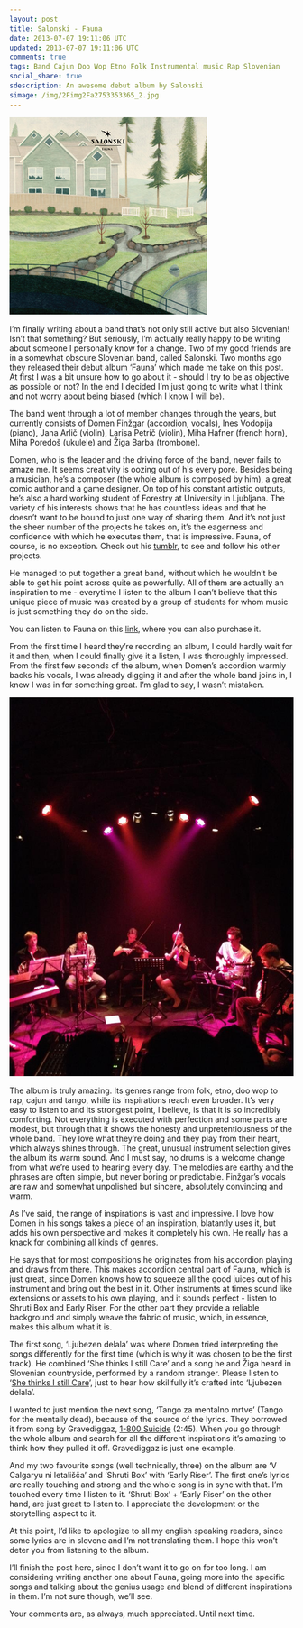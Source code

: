 ```yaml
---           
layout: post
title: Salonski - Fauna
date: 2013-07-07 19:11:06 UTC
updated: 2013-07-07 19:11:06 UTC
comments: true
tags: Band Cajun Doo Wop Etno Folk Instrumental music Rap Slovenian
social_share: true
sdescription: An awesome debut album by Salonski
simage: /img/2Fimg2Fa2753353365_2.jpg
---
```

![](/img/2Fimg2Fa2753353365_2.jpg)

I’m finally writing about a band that’s not only still active but also
Slovenian! Isn’t that something? But seriously, I’m actually really happy to
be writing about someone I personally know for a change. Two of my good
friends are in a somewhat obscure Slovenian band, called Salonski. Two months
ago they released their debut album ‘Fauna’ which made me take on this post.
At first I was a bit unsure how to go about it - should I try to be as
objective as possible or not? In the end I decided I’m just going to write
what I think and not worry about being biased (which I know I will be).

  

The band went through a lot of member changes through the years, but currently
consists of Domen Finžgar (accordion, vocals), Ines Vodopija (piano), Jana
Arlič (violin), Larisa Petrič (violin), Miha Hafner (french horn), Miha
Poredoš (ukulele) and Žiga Barba (trombone).

Domen, who is the leader and the driving force of the band, never fails to
amaze me. It seems creativity is oozing out of his every pore. Besides being a
musician, he’s a composer (the whole album is composed by him), a great comic
author and a game designer. On top of his constant artistic outputs, he’s also
a hard working student of Forestry at University in Ljubljana. The variety of
his interests shows that he has countless ideas and that he doesn’t want to be
bound to just one way of sharing them. And it’s not just the sheer number of
the projects he takes on, it’s the eagerness and confidence with which he
executes them, that is impressive. Fauna, of course, is no exception. Check
out his [tumblr](http://finzgar.tumblr.com/), to see and follow his other
projects.

He managed to put together a great band, without which he wouldn’t be able to
get his point across quite as powerfully. All of them are actually an
inspiration to me - everytime I listen to the album I can’t believe that this
unique piece of music was created by a group of students for whom music is
just something they do on the side.

  

You can listen to Fauna on this <a href="http://salonski.bandcamp.com/" target="_blank">link</a>, where
you can also purchase it.

  

From the first time I heard they’re recording an album, I could hardly wait
for it and then, when I could finally give it a listen, I was thoroughly
impressed. From the first few seconds of the album, when Domen’s accordion
warmly backs his vocals, I was already digging it and after the whole band
joins in, I knew I was in for something great. I’m glad to say, I wasn’t
mistaken.

<img src="/img/2F-gE1UCtp2d2c2FUdm8wIkPMzI2FAAAAAAAABZQ2FH3ad8Cy2ljI2Fs16002F16213_446663092085578_778926986_n.jpg" alt="Photo by Sabina Pirnat" class="right breathe">
  

The album is truly amazing. Its genres range from folk, etno, doo wop to rap,
cajun and tango, while its inspirations reach even broader. It’s very easy to
listen to and its strongest point, I believe, is that it is so incredibly
comforting. Not everything is executed with perfection and some parts are
modest, but through that it shows the honesty and unpretentiousness of the
whole band. They love what they’re doing and they play from their heart, which
always shines through. The great, unusual instrument selection gives the album
its warm sound. And I must say, no drums is a welcome change from what we’re
used to hearing every day. The melodies are earthy and the phrases are often
simple, but never boring or predictable. Finžgar’s vocals are raw and somewhat
unpolished but sincere, absolutely convincing and warm.

As I’ve said, the range of inspirations is vast and impressive. I love how
Domen in his songs takes a piece of an inspiration, blatantly uses it, but
adds his own perspective and makes it completely his own. He really has a
knack for combining all kinds of genres.

He says that for most compositions he originates from his accordion playing
and draws from there. This makes accordion central part of Fauna, which is
just great, since Domen knows how to squeeze all the good juices out of his
instrument and bring out the best in it. Other instruments at times sound like
extensions or assets to his own playing, and it sounds perfect - listen to
Shruti Box and Early Riser. For the other part they provide a reliable
background and simply weave the fabric of music, which, in essence, makes this
album what it is.

  

The first song, ‘Ljubezen delala’ was where Domen tried interpreting the songs
differently for the first time (which is why it was chosen to be the first
track). He combined ‘She thinks I still Care’ and a song he and Žiga heard in
Slovenian countryside, performed by a random stranger. Please listen to ‘[She
thinks I still Care](http://www.youtube.com/watch?v=owWNCNyEuYI)’, just to
hear how skillfully it’s crafted into ‘Ljubezen delala’.

I wanted to just mention the next song, ‘Tango za mentalno mrtve’ (Tango for
the mentally dead), because of the source of the lyrics. They borrowed it from
song by Gravediggaz, [1-800
Suicide](http://www.youtube.com/watch?v=4vLiJIgVlRQ) (2:45). When you go
through the whole album and search for all the different inspirations it’s
amazing to think how they pulled it off. Gravediggaz is just one example.

And my two favourite songs (well technically, three) on the album are ‘V
Calgaryu ni letališča’ and ‘Shruti Box’ with ‘Early Riser’. The first one’s
lyrics are really touching and strong and the whole song is in sync with that.
I’m touched every time I listen to it. ‘Shruti Box’ + ‘Early Riser’ on the
other hand, are just great to listen to. I appreciate the development or the
storytelling aspect to it.

At this point, I’d like to apologize to all my english speaking readers, since
some lyrics are in slovene and I’m not translating them. I hope this won’t
deter you from listening to the album.

  

I’ll finish the post here, since I don’t want it to go on for too long. I am
considering writing another one about Fauna, going more into the specific
songs and talking about the genius usage and blend of different inspirations
in them. I’m not sure though, we’ll see.

  
Your comments are, as always, much appreciated. Until next time.


